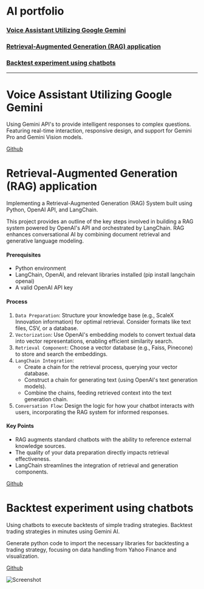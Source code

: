 # AI portfolio

### [Voice Assistant Utilizing Google Gemini](https://github.com/amandaalex/portfolio/tree/main#voice-assistant-utilizing-google-gemini)
### [Retrieval-Augmented Generation (RAG) application](https://github.com/amandaalex/portfolio/tree/main#retrieval-augmented-generation-rag-application)
### [Backtest experiment using chatbots](https://github.com/amandaalex/portfolio/tree/main#backtest-experiment-using-chatbots)

***

# Voice Assistant Utilizing Google Gemini
Using Gemini API's to provide intelligent responses to complex questions. Featuring real-time interaction, responsive design, and support for Gemini Pro and Gemini Vision models.

[Github](https://github.com/amandaalex/google-gemini-voice-chatbot)

# Retrieval-Augmented Generation (RAG) application
Implementing a Retrieval-Augmented Generation (RAG) System built using Python, OpenAI API, and LangChain.

This project provides an outline of the key steps involved in building a RAG system powered by OpenAI's API and orchestrated by LangChain. RAG enhances conversational AI by combining document retrieval and generative language modeling.

#### Prerequisites
* Python environment
* LangChain, OpenAI, and relevant libraries installed (pip install langchain openai)
* A valid OpenAI API key

#### Process
1. `Data Preparation`: Structure your knowledge base (e.g., ScaleX Innovation information) for optimal retrieval. Consider formats like text files, CSV, or a database.
2. `Vectorization`: Use OpenAI's embedding models to convert textual data into vector representations, enabling efficient similarity search.
3. `Retrieval Component`: Choose a vector database (e.g., Faiss, Pinecone) to store and search the embeddings.
4. `LangChain Integration`:
    * Create a chain for the retrieval process, querying your vector database.
    * Construct a chain for generating text (using OpenAI's text generation models).
    * Combine the chains, feeding retrieved context into the text generation chain.
5. `Conversation Flow`: Design the logic for how your chatbot interacts with users, incorporating the RAG system for informed responses.

#### Key Points
* RAG augments standard chatbots with the ability to reference external knowledge sources.
* The quality of your data preparation directly impacts retrieval effectiveness.
* LangChain streamlines the integration of retrieval and generation components.
  
[Github](https://github.com/amandaalex/rag-openai)


# Backtest experiment using chatbots 
Using chatbots to execute backtests of simple trading strategies. Backtest trading strategies in minutes using Gemini AI.

Generate python code to import the necessary libraries for backtesting a trading strategy, focusing on data handling from Yahoo Finance and visualization.

[Github](https://github.com/amandaalex/backtest-chatbots)

![Screenshot](https://lh3.googleusercontent.com/pw/AP1GczNR_9JVFBC3FGI6nknafk2T-DIPA34q-4eR98_eOqbUEYUF3UkeoxxCYTqUmUacO16NMOmC7vtG3aGXNBVwVCHReHr0pdcCgxTkaIBxSW4z2157bJ86Oerfvl9_O1Os8GWckfrPbuCU6ovLRvvIx8rK=w948-h593-s-no-gm?authuser=0)
